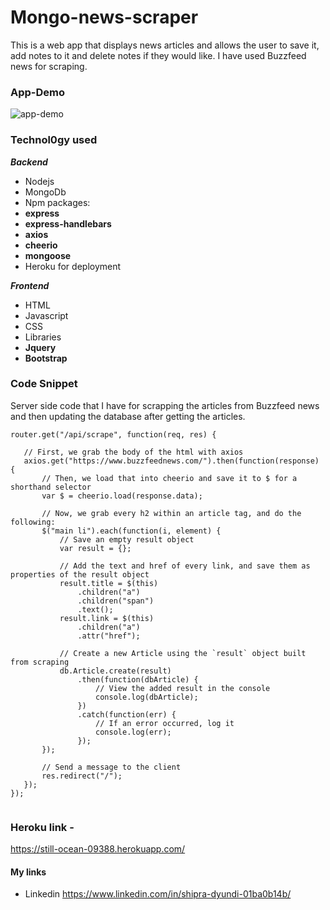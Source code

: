# Mongo-news-scraper
This is a web app that displays news articles and allows the user to save it, add notes to it and delete notes if they would like. I have used Buzzfeed news for scraping.
### App-Demo
![app-demo](https://media.giphy.com/media/eKTzXSVhZulqh1C2vl/giphy.gif)

### Technol0gy used
***Backend***
- Nodejs
- MongoDb
- Npm packages: 
- **express** 
- **express-handlebars**
- **axios**
- **cheerio**
- **mongoose**
- Heroku for deployment

***Frontend***
- HTML
- Javascript
- CSS
- Libraries
- **Jquery**
- **Bootstrap**


 ### Code Snippet 
Server side code that I have for scrapping the articles from Buzzfeed news and then updating the database after getting the articles.

 ```
router.get("/api/scrape", function(req, res) {
    
    // First, we grab the body of the html with axios
    axios.get("https://www.buzzfeednews.com/").then(function(response) {
        // Then, we load that into cheerio and save it to $ for a shorthand selector
        var $ = cheerio.load(response.data);

        // Now, we grab every h2 within an article tag, and do the following:
        $("main li").each(function(i, element) {
            // Save an empty result object
            var result = {};

            // Add the text and href of every link, and save them as properties of the result object
            result.title = $(this)
                .children("a")
                .children("span")
                .text();
            result.link = $(this)
                .children("a")
                .attr("href");

            // Create a new Article using the `result` object built from scraping
            db.Article.create(result)
                .then(function(dbArticle) {
                    // View the added result in the console
                    console.log(dbArticle);
                })
                .catch(function(err) {
                    // If an error occurred, log it
                    console.log(err);
                });
        });

        // Send a message to the client
        res.redirect("/");
    });
});


 ```
### Heroku link - 
https://still-ocean-09388.herokuapp.com/

#### My links
 - Linkedin https://www.linkedin.com/in/shipra-dyundi-01ba0b14b/